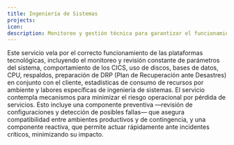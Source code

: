 ```yaml
---
title: Ingeniería de Sistemas
projects:
icon: 
description: Monitoreo y gestión técnica para garantizar el funcionamiento óptimo de tus plataformas.
---
```

Este servicio vela por el correcto funcionamiento de las plataformas tecnológicas, incluyendo el monitoreo y revisión constante de parámetros del sistema, comportamiento de los CICS, uso de discos, bases de datos, CPU, respaldos, preparación de DRP (Plan de Recuperación ante Desastres) en conjunto con el cliente, estadísticas de consumo de recursos por ambiente y labores específicas de ingeniería de sistemas.
El servicio contempla mecanismos para minimizar el riesgo operacional por pérdida de servicios. Esto incluye una componente preventiva —revisión de configuraciones y detección de posibles fallas— que asegura compatibilidad entre ambientes productivos y de contingencia, y una componente reactiva, que permite actuar rápidamente ante incidentes críticos, minimizando su impacto.
